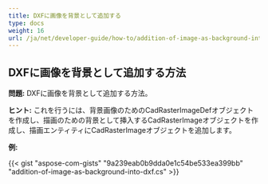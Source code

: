 ```yaml
---
title: DXFに画像を背景として追加する
type: docs
weight: 16
url: /ja/net/developer-guide/how-to/addition-of-image-as-background-into-dxf/
---
```


## **DXFに画像を背景として追加する方法**

**問題:** DXFに画像を背景として追加する方法。

**ヒント:** これを行うには、背景画像のためのCadRasterImageDefオブジェクトを作成し、描画のための背景として挿入するCadRasterImageオブジェクトを作成し、描画エンティティにCadRasterImageオブジェクトを追加します。

**例:**

{{< gist "aspose-com-gists" "9a239eab0b9dda0e1c54be533ea399bb" "addition-of-image-as-background-into-dxf.cs" >}}
